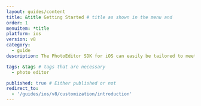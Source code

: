 ```yaml
---
layout: guides/content
title: &title Getting Started # title as shown in the menu and
order: 1
menuitem: *title
platform: ios
version: v8
category:
  - guide
description: The PhotoEditor SDK for iOS can easily be tailored to meet your business needs. Learn how to swiftly create the editor your use-case requires.

tags: &tags # tags that are necessary
  - photo editor

published: true # Either published or not
redirect_to:
  - '/guides/ios/v8/customization/introduction'
---
```

<!--

- adding a “Close/Cancel”-button/operation for the camera view (controller) (3x)
- how to change tint so icons on camera view controller change colors

Configuration/Modification : -> Advances configuration
- hide Cancel button

Theming:
- change “Export” Icon (either to a different icon or to a text) (3x)
- change color of icons (3x)
- change icons (2x)
- change the chequered box on the color changer to a rainbow box
- Change the color of the icons on the top bar
- change editor background
-* increase the gap between the icons on the editor toolbar page

Localization: -> Kein Hauptpunkt
- change text/label of menu item/icon
- change text for menu item
- change editor title (2x) -> Localization


Customization:
- add a text to the redo/undo-button (instead of just a simple icon)
- add separator between menu items

-->